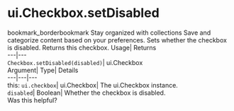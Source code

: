  
#  ui.Checkbox.setDisabled 
bookmark_borderbookmark Stay organized with collections  Save and categorize content based on your preferences.
Sets whether the checkbox is disabled. 
Returns this checkbox.
Usage| Returns  
---|---  
`Checkbox.setDisabled(disabled)`| ui.Checkbox  
Argument| Type| Details  
---|---|---  
this: `ui.checkbox`| ui.Checkbox| The ui.Checkbox instance.  
`disabled`| Boolean| Whether the checkbox is disabled.  
Was this helpful?
